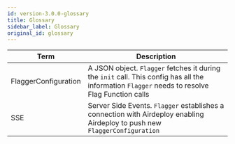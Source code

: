 ```yaml
---
id: version-3.0.0-glossary
title: Glossary
sidebar_label: Glossary
original_id: glossary
---
```




| Term              | Description                                                                                      |
| ---------------------------- | ------------------------------------------------------------------------------------------------ |
| FlaggerConfiguration         | A JSON object. `Flagger` fetches it during the `init` call. This config has all the information `Flagger` needs to resolve Flag Function calls |
| SSE                          | Server Side Events. `Flagger` establishes a connection with Airdeploy enabling Airdeploy to push new `FlaggerConfiguration` |
